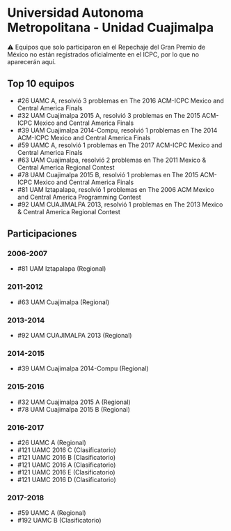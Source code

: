 # Universidad Autonoma Metropolitana - Unidad Cuajimalpa

:warning: Equipos que solo participaron en el Repechaje del Gran Premio de México no están registrados oficialmente en el ICPC, por lo que no aparecerán aquí.

## Top 10 equipos

- #26 UAMC A, resolvió 3 problemas en The 2016 ACM-ICPC Mexico and Central America Finals
- #32 UAM Cuajimalpa 2015 A, resolvió 3 problemas en The 2015 ACM-ICPC Mexico and Central America Finals
- #39 UAM Cuajimalpa 2014-Compu, resolvió 1 problemas en The 2014 ACM-ICPC Mexico and Central America Finals
- #59 UAMC A, resolvió 1 problemas en The 2017 ACM-ICPC Mexico and Central America Finals
- #63 UAM Cuajimalpa, resolvió 2 problemas en The 2011 Mexico & Central America Regional Contest
- #78 UAM Cuajimalpa 2015 B, resolvió 1 problemas en The 2015 ACM-ICPC Mexico and Central America Finals
- #81 UAM Iztapalapa, resolvió 1 problemas en The 2006 ACM Mexico and Central America Programming Contest
- #92 UAM CUAJIMALPA 2013, resolvió 1 problemas en The 2013 Mexico & Central America Regional Contest

## Participaciones

### 2006-2007

- #81 UAM Iztapalapa (Regional)

### 2011-2012

- #63 UAM Cuajimalpa (Regional)

### 2013-2014

- #92 UAM CUAJIMALPA 2013 (Regional)

### 2014-2015

- #39 UAM Cuajimalpa 2014-Compu (Regional)

### 2015-2016

- #32 UAM Cuajimalpa 2015 A (Regional)
- #78 UAM Cuajimalpa 2015 B (Regional)

### 2016-2017

- #26 UAMC A (Regional)
- #121 UAMC 2016 C (Clasificatorio)
- #121 UAMC 2016 B (Clasificatorio)
- #121 UAMC 2016 A (Clasificatorio)
- #121 UAMC 2016 E (Clasificatorio)
- #121 UAMC 2016 D (Clasificatorio)

### 2017-2018

- #59 UAMC A (Regional)
- #192 UAMC B (Clasificatorio)



